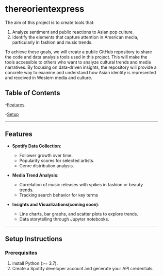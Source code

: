# thereorientexpress
The aim of this project is to create tools that:

1) Analyze sentiment and public reactions to Asian pop culture.
2) Identify the elements that capture attention in American media, particularly in fashion and music trends.
   
To achieve these goals, we will create a public GitHub repository to share the code and data analysis tools used in this project. This will make the tools accessible to others who want to analyze cultural trends and media narratives. By focusing on data-driven insights, the repository will provide a concrete way to examine and understand how Asian identity is represented and received in Western media and culture.

## Table of Contents
-[Features](#features)

-[Setup](#setup-instructions)

---

## Features

- **Spotify Data Collection**:
  - Follower growth over time.
  - Popularity scores for selected artists.
  - Genre distribution analysis.

- **Media Trend Analysis**:
  - Correlation of music releases with spikes in fashion or beauty trends.
  - Tracking search behavior for key terms

- **Insights and Visualizations(coming soon)**:
  - Line charts, bar graphs, and scatter plots to explore trends.
  - Data storytelling through Jupyter notebooks.

---

## Setup Instructions

### Prerequisites
1. Install Python (>= 3.7).
2. Create a Spotify developer account and generate your API credentials.
